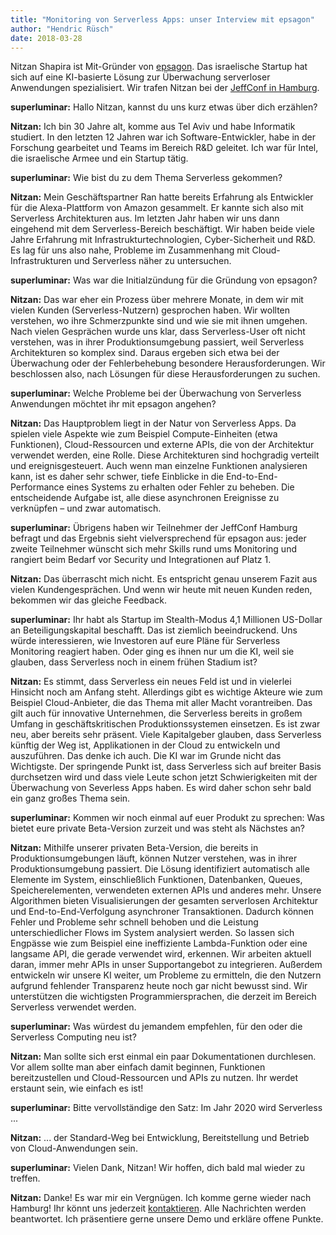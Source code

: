 ```yaml
---
title: "Monitoring von Serverless Apps: unser Interview mit epsagon"
author: "Hendric Rüsch"
date: 2018-03-28
---
```


Nitzan Shapira ist Mit-Gründer von [epsagon](http://epsagon.com/). Das israelische Startup hat sich auf eine KI-basierte Lösung zur Überwachung serverloser Anwendungen spezialisiert. Wir trafen Nitzan bei der [JeffConf in Hamburg](https://hamburg.jeffconf.com).

**superluminar:** Hallo Nitzan, kannst du uns kurz etwas über dich erzählen? 

**Nitzan:** Ich bin 30 Jahre alt, komme aus Tel Aviv und habe Informatik studiert. In den letzten 12 Jahren war ich Software-Entwickler, habe in der Forschung gearbeitet und Teams im Bereich R&D geleitet. Ich war für Intel, die israelische Armee und ein Startup tätig.

**superluminar:** Wie bist du zu dem Thema Serverless gekommen?

**Nitzan:** Mein Geschäftspartner Ran hatte bereits Erfahrung als Entwickler für die Alexa-Plattform von Amazon gesammelt. Er kannte sich also mit Serverless Architekturen aus. Im letzten Jahr haben wir uns dann eingehend mit dem Serverless-Bereich beschäftigt. Wir haben beide viele Jahre Erfahrung mit Infrastrukturtechnologien, Cyber-Sicherheit und R&D. Es lag für uns also nahe, Probleme im Zusammenhang mit Cloud-Infrastrukturen und Serverless näher zu untersuchen.

**superluminar:** Was war die Initialzündung für die Gründung von epsagon?

**Nitzan:** Das war eher ein Prozess über mehrere Monate, in dem wir mit vielen Kunden (Serverless-Nutzern) gesprochen haben. Wir wollten verstehen, wo ihre Schmerzpunkte sind und wie sie mit ihnen umgehen. Nach vielen Gesprächen wurde uns klar, dass Serverless-User oft nicht verstehen, was in ihrer Produktionsumgebung passiert, weil Serverless Architekturen so komplex sind. Daraus ergeben sich etwa bei der Überwachung oder der Fehlerbehebung besondere Herausforderungen. Wir beschlossen also, nach Lösungen für diese Herausforderungen zu suchen.

**superluminar:** Welche Probleme bei der Überwachung von Serverless Anwendungen möchtet ihr mit epsagon angehen?

**Nitzan:** Das Hauptproblem liegt in der Natur von Serverless Apps. Da spielen viele Aspekte wie zum Beispiel Compute-Einheiten (etwa Funktionen), Cloud-Ressourcen und externe APIs, die von der Architektur verwendet werden, eine Rolle. Diese Architekturen sind hochgradig verteilt und ereignisgesteuert. Auch wenn man einzelne Funktionen analysieren kann, ist es daher sehr schwer, tiefe Einblicke in die End-to-End-Performance eines Systems zu erhalten oder Fehler zu beheben. Die entscheidende Aufgabe ist, alle diese asynchronen Ereignisse zu verknüpfen – und zwar automatisch.

**superluminar:** Übrigens haben wir Teilnehmer der JeffConf Hamburg befragt und das Ergebnis sieht vielversprechend für epsagon aus:  jeder zweite Teilnehmer wünscht sich mehr Skills rund ums Monitoring und rangiert beim Bedarf vor Security und Integrationen auf Platz 1.


**Nitzan:** Das überrascht mich nicht. Es entspricht genau unserem Fazit aus vielen Kundengesprächen. Und wenn wir heute mit neuen Kunden reden, bekommen wir das gleiche Feedback.


**superluminar:** Ihr habt als Startup im Stealth-Modus 4,1 Millionen US-Dollar an Beteiligungskapital beschafft. Das ist ziemlich beeindruckend. Uns würde interessieren, wie Investoren auf eure Pläne für Serverless Monitoring reagiert haben. Oder ging es ihnen nur um die KI, weil sie glauben, dass Serverless noch in einem frühen Stadium ist?


**Nitzan:** Es stimmt, dass Serverless ein neues Feld ist und in vielerlei Hinsicht noch am Anfang steht. Allerdings gibt es wichtige Akteure wie zum Beispiel Cloud-Anbieter, die das Thema mit aller Macht vorantreiben. Das gilt auch für innovative Unternehmen, die Serverless bereits in großem Umfang in geschäftskritischen Produktionssystemen einsetzen. Es ist zwar neu, aber bereits sehr präsent. Viele Kapitalgeber glauben, dass Serverless künftig der Weg ist, Applikationen in der Cloud zu entwickeln und auszuführen. Das denke ich auch. Die KI war im Grunde nicht das Wichtigste. Der springende Punkt ist, dass Serverless sich auf breiter Basis durchsetzen wird und dass viele Leute schon jetzt Schwierigkeiten mit der Überwachung von Severless Apps haben. Es wird daher schon sehr bald ein ganz großes Thema sein.


**superluminar:** Kommen wir noch einmal auf euer Produkt zu sprechen: Was bietet eure private Beta-Version zurzeit und was steht als Nächstes an? 

**Nitzan:** Mithilfe unserer privaten Beta-Version, die bereits in Produktionsumgebungen läuft, können Nutzer verstehen, was in ihrer Produktionsumgebung passiert. Die Lösung identifiziert automatisch alle Elemente im System, einschließlich Funktionen, Datenbanken, Queues, Speicherelementen, verwendeten externen APIs und anderes mehr. Unsere Algorithmen bieten Visualisierungen der gesamten serverlosen Architektur und End-to-End-Verfolgung asynchroner Transaktionen. Dadurch können Fehler und Probleme sehr schnell behoben und die Leistung unterschiedlicher Flows im System analysiert werden. So lassen sich Engpässe wie zum Beispiel eine ineffiziente Lambda-Funktion oder eine langsame API, die gerade verwendet wird, erkennen. Wir arbeiten aktuell daran, immer mehr APIs in unser Supportangebot zu integrieren. Außerdem entwickeln wir unsere KI weiter, um Probleme zu ermitteln, die den Nutzern aufgrund fehlender Transparenz heute noch gar nicht bewusst sind. Wir unterstützen die wichtigsten Programmiersprachen, die derzeit im Bereich Serverless verwendet werden.

**superluminar:** Was würdest du jemandem empfehlen, für den oder die Serverless Computing neu ist?

**Nitzan:** Man sollte sich erst einmal ein paar Dokumentationen durchlesen. Vor allem sollte man aber einfach damit beginnen, Funktionen bereitzustellen und Cloud-Ressourcen und APIs zu nutzen. Ihr werdet erstaunt sein, wie einfach es ist!

**superluminar:** Bitte vervollständige den Satz: Im Jahr 2020 wird Serverless ... 

**Nitzan:** ... der Standard-Weg bei Entwicklung, Bereitstellung und Betrieb von Cloud-Anwendungen sein.

**superluminar:** Vielen Dank, Nitzan! Wir hoffen, dich bald mal wieder zu treffen.

**Nitzan:** Danke! Es war mir ein Vergnügen. Ich komme gerne wieder nach Hamburg! 
Ihr könnt uns jederzeit [kontaktieren](http://epsagon.com/). Alle Nachrichten werden beantwortet. Ich präsentiere gerne unsere Demo und erkläre offene Punkte.

